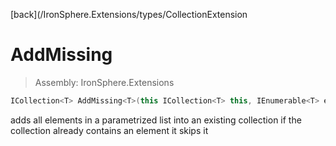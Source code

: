 ﻿

[back](/IronSphere.Extensions/types/CollectionExtension

# AddMissing

> Assembly: IronSphere.Extensions

```csharp
ICollection<T> AddMissing<T>(this ICollection<T> this, IEnumerable<T> elementsToAdd);
```

adds all elements in a parametrized list into an existing collection if the collection already contains an element it skips it

 